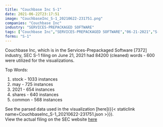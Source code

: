 ```yaml
---
title: "Couchbase Inc S-1"
date: 2021-06-22T23:17:51
image: "CouchbaseInc_S-1_20210622-231751.png"
companies: "Couchbase Inc"
industry: "SERVICES-PREPACKAGED SOFTWARE"
tags: ["Couchbase Inc","SERVICES-PREPACKAGED SOFTWARE","06-21-2021","S-1"]
forms: "S-1"
---
```

Couchbase Inc, which is in the Services-Prepackaged Software [7372] industry, SEC S-1 filing on June 21, 2021 had 84200 (cleaned) words - 600 were utilized for the visualizations.

Top Words:
1. stock - 1033 instances
2. may - 725 instances
3. 2021 - 654 instances
4. shares - 640 instances
5. common - 568 instances


See the parsed data used in the visualization [here]({{< staticlink name=CouchbaseInc_S-1_20210622-231751.json >}}).  
View the actual filing on the SEC website [here](https://www.sec.gov/Archives/edgar/data/1845022/0001193125-21-194292.txt)